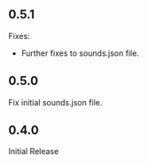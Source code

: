 
0.5.1
-----
Fixes:
* Further fixes to sounds.json file.

0.5.0
------
Fix initial sounds.json file.

0.4.0
------
Initial Release


